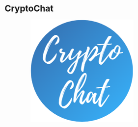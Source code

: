 # CryptoChat

<div style="text-align:center"><img src="https://github.com/martibatista03/CryptoChat/blob/master/public/imatges/icono-pestanya.png"/></div>
